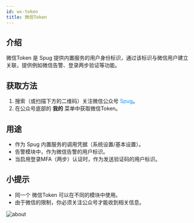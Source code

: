 ```yaml
---
id: wx-token
title: 微信Token
---
```


## 介绍

微信Token 是 Spug 提供内置服务的用户身份标识，通过该标识与微信用户建立关联，提供例如微信告警、登录两步验证等功能。

## 获取方法
1. 搜索（或扫描下方的二维码）关注微信公众号 <font color="#1890ff">Spug</font>。
2. 在公众号底部的 **我的** 菜单中获取微信Token。

## 用途
- 作为 Spug 内置服务的调用凭据（系统设置/基本设置）。
- 告警模块中，作为微信告警的用户标识。
- 当启用登录MFA（两步）认证时，作为发送验证码的用户标识。

## 小提示
- 同一个 微信Token 可以在不同的模块中使用。
- 由于微信的限制，你必须关注公众号才能收到相关信息。

![about](https://cdn.spug.cc/img/spug-weixin.jpeg)